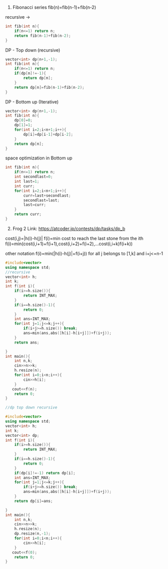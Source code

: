 1. Fibonacci series
   fib(n)=fib(n-1)+fib(n-2)

recursive ->

```cpp
int fib(int n){
    if(n<=1) return n;
    return fib(n-1)+fib(n-2);
}
```

DP - Top down (recursive)

```cpp
vector<int> dp(n+1,-1);
int fib(int n){
    if(n<=1) return n;
    if(dp[n]!=-1){
        return dp[n];
    }
    return dp[n]=fib(n-1)+fib(n-2);
}

```

DP - Bottom up (Iterative)

```CPP
vector<int> dp(n+1,-1);
int fib(int n){
    dp[0]=0;
    dp[1]=1;
    for(int i=2;i<n+1;i++){
        dp[i]=dp[i-1]+dp[i-2];
    }
    return dp[n];
}
```

space optimization in Bottom up

```CPP
int fib(int n){
    if(n<=1) return n;
    int secondlast=0;
    int last=1;
    int curr;
    for(int i=2;i<n+1;i++){
        curr=last+secondlast;
        secondlast=last;
        last=curr;
    }
    return curr;
}

```

2. Frog 2
   Link: https://atcoder.jp/contests/dp/tasks/dp_b

cost(i,j)=|h(i)-h(j)|
f(i)=min cost to reach the last stone from the ith
f(i)=min(cost(i,i+1)+f(i+1),cost(i,i+2)+f(i+2),...cost(i,i+k)f(i+k))

other notation
f(i)=min(|h(i)-h(j)|+f(i+j)) for all j belongs to [1,k] and i+j<=n-1

```CPP
#include<vector>
using namespace std;
//recursive
vector<int> h;
int k;
int f(int i){
    if(i>=h.size()){
        return INT_MAX;
    }
    if(i==h.size()-1){
        return 0;
    }
    int ans=INT_MAX;
    for(int j=1;j<=k;j++){
        if(i+j>=h.size()) break;
        ans=min(ans,abs([h[i]-h[i+j]])+f(i+j));
    }
    return ans;

}
int main(){
    int n,k;
    cin>>n>>k;
    h.resize(n);
    for(int i=0;i<n;i++){
        cin>>h[i];
    }
   cout<<f(n);
    return 0;
}

//dp top down recursive

#include<vector>
using namespace std;
vector<int> h;
int k;
vector<int> dp;
int f(int i){
    if(i>=h.size()){
        return INT_MAX;
    }
    if(i==h.size()-1){
        return 0;
    }
    if(dp[i]!=-1) return dp[i];
    int ans=INT_MAX;
    for(int j=1;j<=k;j++){
        if(i+j>=h.size()) break;
        ans=min(ans,abs([h[i]-h[i+j]])+f(i+j));
    }
    return dp[i]=ans;

}
int main(){
    int n,k;
    cin>>n>>k;
    h.resize(n);
    dp.resize(n,-1);
    for(int i=0;i<n;i++){
        cin>>h[i];
    }
   cout<<f(0);
    return 0;
}
```
